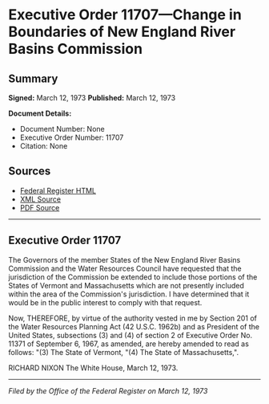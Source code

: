 # Executive Order 11707—Change in Boundaries of New England River Basins Commission

## Summary

**Signed:** March 12, 1973
**Published:** March 12, 1973

**Document Details:**
- Document Number: None
- Executive Order Number: 11707
- Citation: None

## Sources
- [Federal Register HTML](https://www.presidency.ucsb.edu/documents/executive-order-11707-change-boundaries-new-england-river-basins-commission)
- [XML Source](None)
- [PDF Source](None)

---

## Executive Order 11707

The Governors of the member States of the New England River Basins Commission and the Water Resources Council have requested that the jurisdiction of the Commission be extended to include those portions of the States of Vermont and Massachusetts which are not presently included within the area of the Commission's jurisdiction. I have determined that it would be in the public interest to comply with that request.

Now, THEREFORE, by virtue of the authority vested in me by Section 201 of the Water Resources Planning Act (42 U.S.C. 1962b) and as President of the United States, subsections (3) and (4) of section 2 of Executive Order No. 11371 of September 6, 1967, as amended, are hereby amended to read as follows:
"(3) The State of Vermont,
"(4) The State of Massachusetts,".

RICHARD NIXON
The White House,
March 12, 1973.

---

*Filed by the Office of the Federal Register on March 12, 1973*
